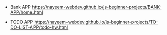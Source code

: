 - Bank APP https://nayeem-webdev.github.io/js-beginner-projects/BANK-APP/home.html

- TODO APP https://nayeem-webdev.github.io/js-beginner-projects/TO-DO-LIST-APP/todo-hw.html
